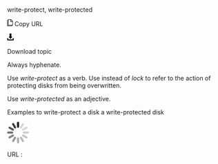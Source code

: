 # 

write-protect, write-protected

![Copy URL](media/write-protect-write-protected/Copy.png)
Copy URL

![Download](media/write-protect-write-protected/Download.png)

Download topic

Always hyphenate. 

Use *write-protect* as a verb. Use instead of *lock* to refer to the action of protecting disks from being overwritten. 

Use *write-protected* as an adjective.

Examples
to write-protect a disk
a write-protected disk 

![In progress](media/write-protect-write-protected/activity-large.gif)

URL :
